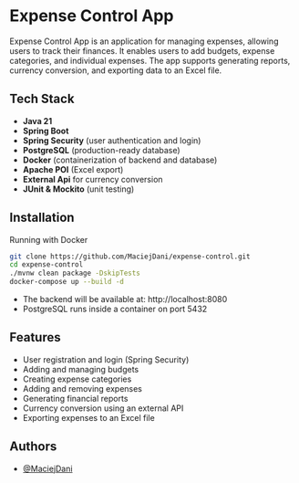 
# Expense Control App

Expense Control App is an application for managing expenses, allowing users to track their finances. It enables users to add budgets, expense categories, and individual expenses. The app supports generating reports, currency conversion, and exporting data to an Excel file.



## Tech Stack

- **Java 21**
- **Spring Boot**
- **Spring Security** (user authentication and login)
- **PostgreSQL** (production-ready database)
- **Docker** (containerization of backend and database)
- **Apache POI** (Excel export)
- **External Api** for currency conversion
- **JUnit & Mockito** (unit testing)


## Installation


Running with Docker

```bash
git clone https://github.com/MaciejDani/expense-control.git
cd expense-control
./mvnw clean package -DskipTests
docker-compose up --build -d
```
- The backend will be available at: http://localhost:8080
- PostgreSQL runs inside a container on port 5432




## Features
- User registration and login (Spring Security)
- Adding and managing budgets
- Creating expense categories
- Adding and removing expenses
- Generating financial reports
- Currency conversion using an external API
- Exporting expenses to an Excel file
## Authors

- [@MaciejDani](https://www.github.com/MaciejDani)


